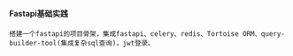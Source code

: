#### Fastapi基础实践

```
搭建一个fastapi的项目骨架，集成fastapi、celery、redis、Tortoise ORM、query-builder-tool(集成复杂sql查询)，jwt登录。
```



